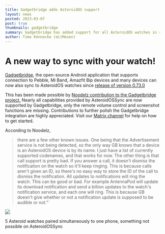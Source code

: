 ```yaml
---
title: Gadgetbridge adds AsteroidOS support
layout: news
posted: 2023-03-07
post: true
thumbnails: gadgetbridge
summary: Gadgetbridge has added support for all AsteroidOS watches in release 0.73.0. Thanks to Noodelz for this great work on a near feature-complete initial implementation!
author: Timo Könnecke (eLtMosen)
---
```

# A new way to sync with your watch!
[Gadgetbridge](https://codeberg.org/Freeyourgadget/Gadgetbridge), the open-source Android application that supports connection to Pebble, Mi Band, Amazfit Bip devices and many devices can now also sync to AsteroidOS watches since [release of version 0.73.0](https://codeberg.org/Freeyourgadget/Gadgetbridge/src/branch/master/CHANGELOG.md)

This has been made possible by [Noodelz contribution to the Gadgetbridge project.](https://codeberg.org/Freeyourgadget/Gadgetbridge/pulls/3013)
Nearly all capabilities provided by AsteroidOSSync are now supported by Gadgetbridge, only the remote volume control and screenshot functions are missing.
Contributions to further polish the Gadgetbridge integration are highly appreciated. Visit our [Matrix channel](https://matrix.to/#/#Asteroid:matrix.org) for help on how to get started.

According to Noodelz,
>there are a few other known issues. One being that the Advertisement service is not being detected, so the only way GB knows that a device is an AsteroidOS device is by its name. I just have a list of currently supported codenames, and that works for now.
>The other thing is that call support is pretty bad. If you answer a call, it doesn't dismiss the notification on the watch so it'll keep ringing. This is because calls aren't given an ID, so there's no easy way to store the ID of the call to dismiss the notification.
>All updates to notifications will ring the watch. This can be good or bad. For example AntennaPod will update its download notification and send a billion updates to the watch's notification service, and each one will ring. This is because GB doesn't give whether or not a notification update is supposed to be audible or not."`

<img class="news-img-center" src="/public/img/news-img/gadgetbridge-running.webp" />

5 Asteroid watches paired simultaneously to one phone, something not possible on AsteroidOSSync
